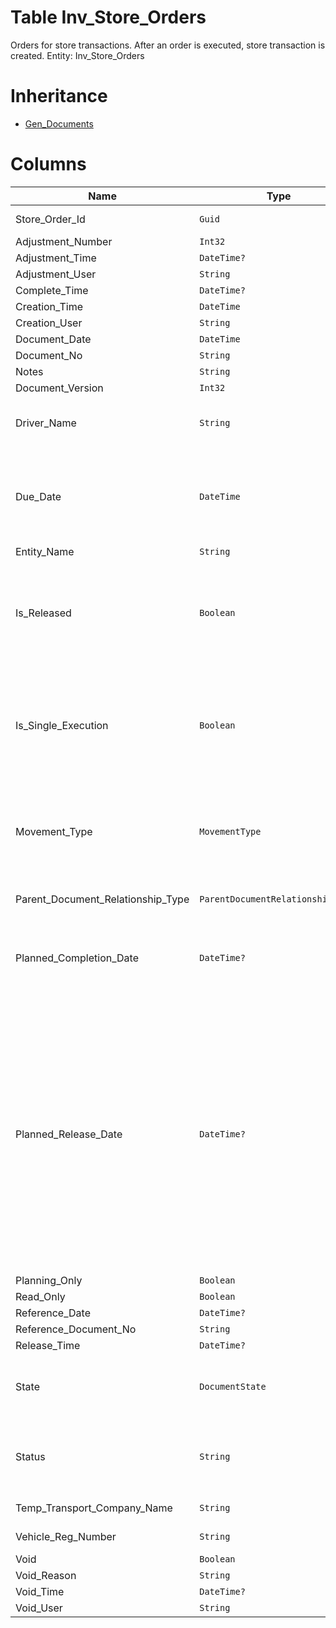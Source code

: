# Table Inv_Store_Orders

Orders for store transactions. After an order is executed, store transaction is created. Entity: Inv_Store_Orders

# Inheritance

* [Gen_Documents](Gen_Documents.md)

# Columns

| Name | Type | Value | Description |
| - | - | - | --- |
|Store_Order_Id|`Guid`|`PK`, Readonly||
|Adjustment_Number|`Int32`|Readonly||
|Adjustment_Time|`DateTime?`|Readonly||
|Adjustment_User|`String`|Readonly||
|Complete_Time|`DateTime?`|Readonly||
|Creation_Time|`DateTime`|Readonly||
|Creation_User|`String`|Readonly||
|Document_Date|`DateTime`|||
|Document_No|`String`|||
|Notes|`String`|||
|Document_Version|`Int32`|Readonly||
|Driver_Name|`String`||The name of the driver, who will deliver the stocks. |
|Due_Date|`DateTime`||The final date, when the store transaction should occur. `Required` `Default(Today)` `Filter(ge;le)` `ORD` |
|Entity_Name|`String`|Readonly||
|Is_Released|`Boolean`|Readonly|True if the document is not void and its state is released or greater. `Required` `Default(false)` `Filter(eq)` `ReadOnly` |
|Is_Single_Execution|`Boolean`|Readonly|Specifies whether the document is a single execution of its order document. `Required` `Default(false)` `Filter(eq)` `ReadOnly` |
|Movement_Type|`MovementType`|Allowed: `I`, `R`|Store order movement type. R=RECEIPT, I=ISSUE. `Required` `Default("R")` `Filter(multi eq)` |
|Parent_Document_Relationship_Type|`ParentDocumentRelationshipType?`|Allowed: `S`, `N`, Readonly||
|Planned_Completion_Date|`DateTime?`||Date, when the quantities are expected to be completely issued/received. `Filter(ge;le)` |
|Planned_Release_Date|`DateTime?`||Date, when the respective store transaction document is scheduled to be released to the supplier or manufacturing. This is respected by all PAB (projected available balance) and ATP (available to promise) calculations as the date on which the store transaction is scheduled to occur. `Filter(ge;le)` |
|Planning_Only|`Boolean`|Readonly||
|Read_Only|`Boolean`|Readonly||
|Reference_Date|`DateTime?`|||
|Reference_Document_No|`String`|||
|Release_Time|`DateTime?`|Readonly||
|State|`DocumentState`|Allowed: `0`, `5`, `10`, `20`, `30`, `40`, `50`, Readonly||
|Status|`String`||P=Planned; F=Firm planned; R=Released; C=Completed. `Required` `Default("P")` |
|Temp_Transport_Company_Name|`String`||Obsolete. Not used. |
|Vehicle_Reg_Number|`String`||Obsolete. Not used. |
|Void|`Boolean`|Readonly||
|Void_Reason|`String`|Readonly||
|Void_Time|`DateTime?`|Readonly||
|Void_User|`String`|Readonly||
